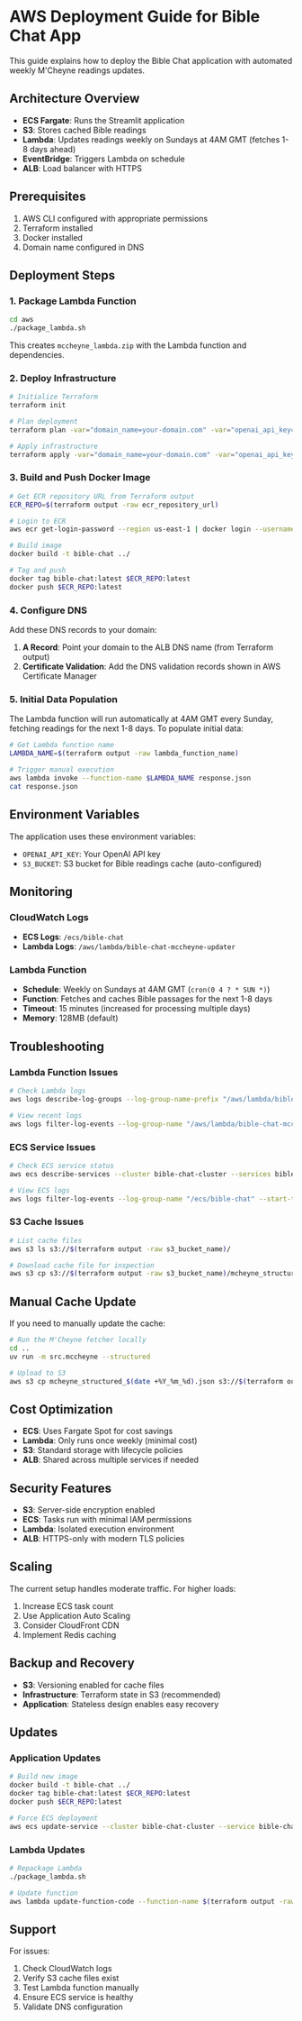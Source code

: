 # AWS Deployment Guide for Bible Chat App

This guide explains how to deploy the Bible Chat application with automated weekly M'Cheyne readings updates.

## Architecture Overview

- **ECS Fargate**: Runs the Streamlit application
- **S3**: Stores cached Bible readings
- **Lambda**: Updates readings weekly on Sundays at 4AM GMT (fetches 1-8 days ahead)
- **EventBridge**: Triggers Lambda on schedule
- **ALB**: Load balancer with HTTPS

## Prerequisites

1. AWS CLI configured with appropriate permissions
2. Terraform installed
3. Docker installed
4. Domain name configured in DNS

## Deployment Steps

### 1. Package Lambda Function

```bash
cd aws
./package_lambda.sh
```

This creates `mccheyne_lambda.zip` with the Lambda function and dependencies.

### 2. Deploy Infrastructure

```bash
# Initialize Terraform
terraform init

# Plan deployment
terraform plan -var="domain_name=your-domain.com" -var="openai_api_key=your-openai-key"

# Apply infrastructure
terraform apply -var="domain_name=your-domain.com" -var="openai_api_key=your-openai-key"
```

### 3. Build and Push Docker Image

```bash
# Get ECR repository URL from Terraform output
ECR_REPO=$(terraform output -raw ecr_repository_url)

# Login to ECR
aws ecr get-login-password --region us-east-1 | docker login --username AWS --password-stdin $ECR_REPO

# Build image
docker build -t bible-chat ../

# Tag and push
docker tag bible-chat:latest $ECR_REPO:latest
docker push $ECR_REPO:latest
```

### 4. Configure DNS

Add these DNS records to your domain:

1. **A Record**: Point your domain to the ALB DNS name (from Terraform output)
2. **Certificate Validation**: Add the DNS validation records shown in AWS Certificate Manager

### 5. Initial Data Population

The Lambda function will run automatically at 4AM GMT every Sunday, fetching readings for the next 1-8 days. To populate initial data:

```bash
# Get Lambda function name
LAMBDA_NAME=$(terraform output -raw lambda_function_name)

# Trigger manual execution
aws lambda invoke --function-name $LAMBDA_NAME response.json
cat response.json
```

## Environment Variables

The application uses these environment variables:

- `OPENAI_API_KEY`: Your OpenAI API key
- `S3_BUCKET`: S3 bucket for Bible readings cache (auto-configured)

## Monitoring

### CloudWatch Logs

- **ECS Logs**: `/ecs/bible-chat`
- **Lambda Logs**: `/aws/lambda/bible-chat-mccheyne-updater`

### Lambda Function

- **Schedule**: Weekly on Sundays at 4AM GMT (`cron(0 4 ? * SUN *)`)
- **Function**: Fetches and caches Bible passages for the next 1-8 days
- **Timeout**: 15 minutes (increased for processing multiple days)
- **Memory**: 128MB (default)

## Troubleshooting

### Lambda Function Issues

```bash
# Check Lambda logs
aws logs describe-log-groups --log-group-name-prefix "/aws/lambda/bible-chat"

# View recent logs
aws logs filter-log-events --log-group-name "/aws/lambda/bible-chat-mccheyne-updater" --start-time $(date -d "1 hour ago" +%s)000
```

### ECS Service Issues

```bash
# Check ECS service status
aws ecs describe-services --cluster bible-chat-cluster --services bible-chat-service

# View ECS logs
aws logs filter-log-events --log-group-name "/ecs/bible-chat" --start-time $(date -d "1 hour ago" +%s)000
```

### S3 Cache Issues

```bash
# List cache files
aws s3 ls s3://$(terraform output -raw s3_bucket_name)/

# Download cache file for inspection
aws s3 cp s3://$(terraform output -raw s3_bucket_name)/mcheyne_structured_2025_10_18.json ./
```

## Manual Cache Update

If you need to manually update the cache:

```bash
# Run the M'Cheyne fetcher locally
cd ..
uv run -m src.mccheyne --structured

# Upload to S3
aws s3 cp mcheyne_structured_$(date +%Y_%m_%d).json s3://$(terraform output -raw s3_bucket_name)/
```

## Cost Optimization

- **ECS**: Uses Fargate Spot for cost savings
- **Lambda**: Only runs once weekly (minimal cost)
- **S3**: Standard storage with lifecycle policies
- **ALB**: Shared across multiple services if needed

## Security Features

- **S3**: Server-side encryption enabled
- **ECS**: Tasks run with minimal IAM permissions
- **Lambda**: Isolated execution environment
- **ALB**: HTTPS-only with modern TLS policies

## Scaling

The current setup handles moderate traffic. For higher loads:

1. Increase ECS task count
2. Use Application Auto Scaling
3. Consider CloudFront CDN
4. Implement Redis caching

## Backup and Recovery

- **S3**: Versioning enabled for cache files
- **Infrastructure**: Terraform state in S3 (recommended)
- **Application**: Stateless design enables easy recovery

## Updates

### Application Updates

```bash
# Build new image
docker build -t bible-chat ../
docker tag bible-chat:latest $ECR_REPO:latest
docker push $ECR_REPO:latest

# Force ECS deployment
aws ecs update-service --cluster bible-chat-cluster --service bible-chat-service --force-new-deployment
```

### Lambda Updates

```bash
# Repackage Lambda
./package_lambda.sh

# Update function
aws lambda update-function-code --function-name $(terraform output -raw lambda_function_name) --zip-file fileb://mccheyne_lambda.zip
```

## Support

For issues:

1. Check CloudWatch logs
2. Verify S3 cache files exist
3. Test Lambda function manually
4. Ensure ECS service is healthy
5. Validate DNS configuration